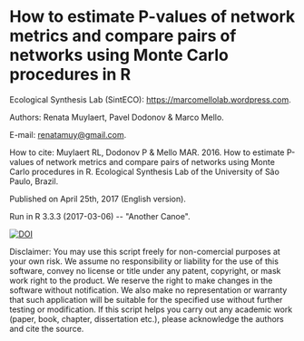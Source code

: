 # How to estimate P-values of network metrics and compare pairs of networks using Monte Carlo procedures in R

Ecological Synthesis Lab (SintECO): https://marcomellolab.wordpress.com.

Authors: Renata Muylaert, Pavel Dodonov & Marco Mello.

E-mail: renatamuy@gmail.com.

How to cite: Muylaert RL, Dodonov P & Mello MAR. 2016. How to estimate P-values of network metrics and compare pairs of networks using Monte Carlo procedures in R. Ecological Synthesis Lab of the University of São Paulo, Brazil.

Published on April 25th, 2017 (English version).

Run in R 3.3.3 (2017-03-06) -- "Another Canoe".

<a href="https://doi.org/10.5281/zenodo.1487607"><img src="https://zenodo.org/badge/DOI/10.5281/zenodo.1487607.svg" alt="DOI"></a>


Disclaimer: You may use this script freely for non-comercial purposes at your own risk. We assume no responsibility or liability for the use of this software, convey no license or title under any patent, copyright, or mask work right to the product. We reserve the right to make changes in the software without notification. We also make no representation or warranty that such application will be suitable for the specified use without further testing or modification. If this script helps you carry out any academic work (paper, book, chapter, dissertation etc.), please acknowledge the authors and cite the source.
